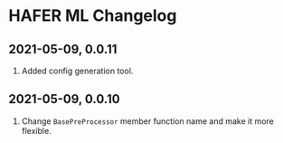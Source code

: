 # HAFER ML Changelog

## 2021-05-09, 0.0.11

1. Added config generation tool.

## 2021-05-09, 0.0.10

1. Change `BasePreProcessor` member function name and make it more flexible.